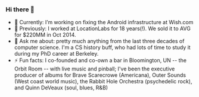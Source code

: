 ### Hi there 👋

<!--
**toddhodes/toddhodes** is a ✨ _special_ ✨ repository because its `README.md` (this file) appears on your GitHub profile.
-->

- 🔭 Currently: I’m working on fixing the Android infrastructure at Wish.com
- 🔭 Previously: I worked at LocationLabs for 18 years(!).  We sold it to AVG for $220MM in Oct 2014.
- 💬 Ask me about: pretty much anything from the last three decades of computer science.  I'm a CS history buff, who had lots of time to study it during my PhD career at Berkeley.
- ⚡ Fun facts: I co-founded and co-own a bar in Bloomington, UN -- the Orbit Room -- with live music and pinball; I've been the executive producer of albums for Brave Scarecrowe (Americana), Outer Sounds (West coast world music), the Rabbit Hole Orchestra (psychedelic rock), and Quinn DeVeaux (soul, blues, R&B)
